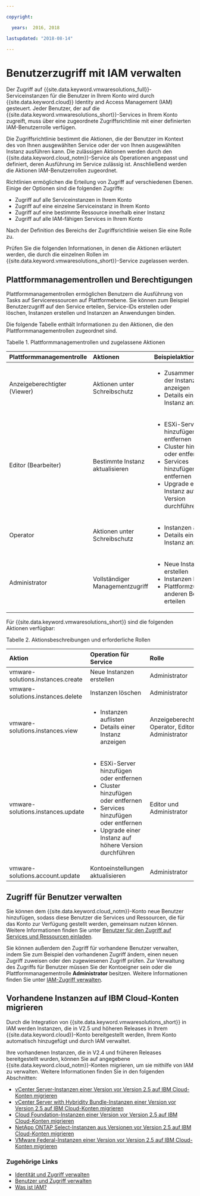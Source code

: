 ```yaml
---

copyright:

  years:  2016, 2018

lastupdated: "2018-08-14"

---
```


# Benutzerzugriff mit IAM verwalten

Der Zugriff auf {{site.data.keyword.vmwaresolutions_full}}-Serviceinstanzen für die Benutzer in Ihrem Konto wird durch {{site.data.keyword.cloud}} Identity and Access Management (IAM) gesteuert. Jeder Benutzer, der auf die {{site.data.keyword.vmwaresolutions_short}}-Services in Ihrem Konto zugreift, muss über eine zugeordnete Zugriffsrichtlinie mit einer definierten IAM-Benutzerrolle verfügen.

Die Zugriffsrichtlinie bestimmt die Aktionen, die der Benutzer im Kontext des von Ihnen ausgewählten Service oder der von Ihnen ausgewählten Instanz ausführen kann. Die zulässigen Aktionen werden durch den {{site.data.keyword.cloud_notm}}-Service als Operationen angepasst und definiert, deren Ausführung im Service zulässig ist. Anschließend werden die Aktionen IAM-Benutzerrollen zugeordnet.

Richtlinien ermöglichen die Erteilung von Zugriff auf verschiedenen Ebenen. Einige der Optionen sind die folgenden Zugriffe:

* Zugriff auf alle Serviceinstanzen in Ihrem Konto
* Zugriff auf eine einzelne Serviceinstanz in Ihrem Konto
* Zugriff auf eine bestimmte Ressource innerhalb einer Instanz
* Zugriff auf alle IAM-fähigen Services in Ihrem Konto

Nach der Definition des Bereichs der Zugriffsrichtlinie weisen Sie eine Rolle zu.

Prüfen Sie die folgenden Informationen, in denen die Aktionen erläutert werden, die durch die einzelnen Rollen im {{site.data.keyword.vmwaresolutions_short}}-Service zugelassen werden.

## Plattformmanagementrollen und Berechtigungen

Plattformmanagementrollen ermöglichen Benutzern die Ausführung von Tasks auf Serviceressourcen auf Plattformebene. Sie können zum Beispiel Benutzerzugriff auf den Service erteilen, Service-IDs erstellen oder löschen, Instanzen erstellen und Instanzen an Anwendungen binden.

Die folgende Tabelle enthält Informationen zu den Aktionen, die den Plattformmanagementrollen zugeordnet sind.

Tabelle 1. Plattformmanagementrollen und zugelassene Aktionen

| Plattformmanagementrolle | Aktionen | Beispielaktionen |
|:----------------- |:----------------- |:----------------- |
| Anzeigeberechtigter (Viewer) | Aktionen unter Schreibschutz | <ul><li>Zusammenfassung der Instanzen anzeigen</li><li>Details einer Instanz anzeigen</li></ul>|
| Editor (Bearbeiter) | Bestimmte Instanz aktualisieren |<ul><li>ESXi-Server hinzufügen oder entfernen</li><li>Cluster hinzufügen oder entfernen</li><li>Services hinzufügen oder entfernen</li><li>Upgrade einer Instanz auf höhere Version durchführen</li></ul> |
| Operator | Aktionen unter Schreibschutz | <ul><li>Instanzen auflisten</li><li>Details einer Instanz anzeigen</li></ul> |
| Administrator | Vollständiger Managementzugriff |<ul><li>Neue Instanzen erstellen</li><li>Instanzen löschen</li><li>Plattformzugriff anderen Benutzern erteilen</li></ul>|

Für {{site.data.keyword.vmwaresolutions_short}} sind die folgenden Aktionen verfügbar:

Tabelle 2. Aktionsbeschreibungen und erforderliche Rollen

| Aktion | Operation für Service | Rolle |
|:------ |:-------------------- |:---- |
| vmware-solutions.instances.create | Neue Instanzen erstellen | Administrator |
| vmware-solutions.instances.delete | Instanzen löschen | Administrator |
| vmware-solutions.instances.view | <ul><li>Instanzen auflisten</li><li>Details einer Instanz anzeigen</li></ul> | Anzeigeberechtigter, Operator, Editor und Administrator |
| vmware-solutions.instances.update | <ul><li>ESXi-Server hinzufügen oder entfernen</li><li>Cluster hinzufügen oder entfernen</li><li>Services hinzufügen oder entfernen</li><li>Upgrade einer Instanz auf höhere Version durchführen</li></ul> | Editor und Administrator |
| vmware-solutions.account.update | Kontoeinstellungen aktualisieren | Administrator |

## Zugriff für Benutzer verwalten

Sie können dem {{site.data.keyword.cloud_notm}}-Konto neue Benutzer hinzufügen, sodass diese Benutzer die Services und Ressourcen, die für das Konto zur Verfügung gestellt werden, gemeinsam nutzen können. Weitere Informationen finden Sie unter [Benutzer für den Zugriff auf Services und Ressourcen einladen](../vmonic/iamuserinvite.html).

Sie können außerdem den Zugriff für vorhandene Benutzer verwalten, indem Sie zum Beispiel den vorhandenen Zugriff ändern, einen neuen Zugriff zuweisen oder den zugewiesenen Zugriff prüfen. Zur Verwaltung des Zugriffs für Benutzer müssen Sie der Kontoeigner sein oder die Plattformmanagementrolle **Administrator** besitzen. Weitere Informationen finden Sie unter [IAM-Zugriff verwalten](../../../iam/mngiam.html).

## Vorhandene Instanzen auf IBM Cloud-Konten migrieren

Durch die Integration von {{site.data.keyword.vmwaresolutions_short}} in IAM werden Instanzen, die in V2.5 und höheren Releases in Ihrem {{site.data.keyword.cloud}}-Konto bereitgestellt werden, Ihrem Konto automatisch hinzugefügt und durch IAM verwaltet.

Ihre vorhandenen Instanzen, die in V2.4 und früheren Releases bereitgestellt wurden, können Sie auf angegebene {{site.data.keyword.cloud_notm}}-Konten migrieren, um sie mithilfe von IAM zu verwalten. Weitere Informationen finden Sie in den folgenden Abschnitten:
* [vCenter Server-Instanzen einer Version vor Version 2.5 auf IBM Cloud-Konten migrieren](../vcenter/vc_addinstancetousraccount.html)
* [vCenter Server with Hybridity Bundle-Instanzen einer Version vor Version 2.5 auf IBM Cloud-Konten migrieren](../vcenter/vc_hybrid_addinstancetousraccount.html)
* [Cloud Foundation-Instanzen einer Version vor Version 2.5 auf IBM Cloud-Konten migrieren](../sddc/sd_addinstancetousraccount.html)
* [NetApp ONTAP Select-Instanzen aus Versionen vor Version 2.5 auf IBM Cloud-Konten migrieren](../netapp/np_addinstancetousraccount.html)
* [VMware Federal-Instanzen einer Version vor Version 2.5 auf IBM Cloud-Konten migrieren](../vcenter/vc_fed_addinstancetousraccount.html)

### Zugehörige Links

* [Identität und Zugriff verwalten](../../../iam/quickstart.html)
* [Benutzer und Zugriff verwalten](../../../iam/iamusermanage.html)
* [Was ist IAM?](../../../iam/index.html)
